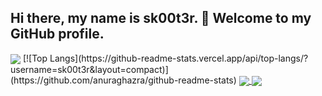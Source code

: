 ## Hi there, my name is sk00t3r. 👋 Welcome to my GitHub profile.

<!--[![Anurag's GitHub stats](https://github-readme-stats.vercel.app/api?username=sk00t3r&theme=radical&show_icons=true)](https://github.com/anuraghazra/github-readme-stats) -->
<img align="center" src="https://github-readme-stats.vercel.app/api?username=sk00t3r&theme=radical&show_icons=true" />
[![Top Langs](https://github-readme-stats.vercel.app/api/top-langs/?username=sk00t3r&layout=compact)](https://github.com/anuraghazra/github-readme-stats)

<a href="https://github.com/anuraghazra/github-readme-stats">
  <img align="center" src="https://github-readme-stats.vercel.app/api/pin/?username=anuraghazra&repo=github-readme-stats" />
</a>
<a href="https://github.com/anuraghazra/convoychat">
  <img align="center" src="https://github-readme-stats.vercel.app/api/pin/?username=anuraghazra&repo=convoychat" />
</a>

<!--
**sk00t3r/sk00t3r** is a ✨ _special_ ✨ repository because its `README.md` (this file) appears on your GitHub profile.

Here are some ideas to get you started:

- 🔭 I’m currently working on ...
- 🌱 I’m currently learning ...
- 👯 I’m looking to collaborate on ...
- 🤔 I’m looking for help with ...
- 💬 Ask me about ...
- 📫 How to reach me: ...
- 😄 Pronouns: ...
- ⚡ Fun fact: ...
-->
